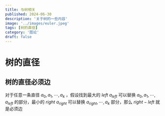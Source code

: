 ```yaml
---
title: 与树相关
published: 2024-06-30
description: '关于树的一些内容'
image: '../images/euler.jpeg'
tags: [树的直径]
category: '图论'
draft: false 
---
```



# 树的直径
## 树的直径必须边

对于任意一条直径 $a_0,a_1,\cdots,a_k$ ，假设找到最大的 $left$ $a_{left}$ 可以替换 $a_0,a_1,\cdots,a_{left}$ 的部分，最小的 $right$ $a_{right}$ 可以替换 $a_{right},\cdots,a_k$ 部分，那么 $right - left$ 就是必须边